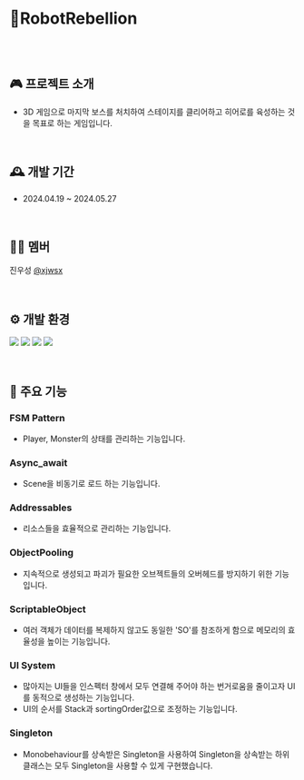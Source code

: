 # 🚀RobotRebellion

</br>

</br>

## 🎮 프로젝트 소개
- 3D 게임으로 마지막 보스를 처치하여 스테이지를 클리어하고 히어로를 육성하는 것을 목표로 하는 게임입니다.

</br>


## 🕰️ 개발 기간
* 2024.04.19 ~ 2024.05.27

</br>

## 🧑‍💻 멤버
진우성 [@xjwsx](https://github.com/xjwsx)

</br>

## ⚙️ 개발 환경
<img src="https://img.shields.io/badge/Unity 2022.3.2f1-222222?style=flat-square&logo=unity&logoColor=white"/> <img src="https://img.shields.io/badge/C%23-222222?style=flat-square&logo=Csharp&logoColor=white"/> <img src="https://img.shields.io/badge/Github-222222?style=flat-square&logo=github&logoColor=white"/>
<img src="https://img.shields.io/badge/Visual Studio-FFFFFF?style=flat-square&logo=visual studio&logoColor=purple"/>

</br>

## 📌 주요 기능
### FSM Pattern
- Player, Monster의 상태를 관리하는 기능입니다.
### Async_await
- Scene을 비동기로 로드 하는 기능입니다.
### Addressables
- 리소스들을 효율적으로 관리하는 기능입니다.
### ObjectPooling
- 지속적으로 생성되고 파괴가 필요한 오브젝트들의 오버헤드를 방지하기 위한 기능입니다.
### ScriptableObject
- 여러 객체가 데이터를 복제하지 않고도 동일한 'SO'를 참조하게 함으로 메모리의 효율성을 높이는 기능입니다.
### UI System
- 많아지는 UI들을 인스펙터 창에서 모두 연결해 주어야 하는 번거로움을 줄이고자 UI를 동적으로 생성하는 기능입니다. 
- UI의 순서를 Stack과 sortingOrder값으로 조정하는 기능입니다.
### Singleton
- Monobehaviour를 상속받은 Singleton을 사용하여 Singleton<T>을 상속받는 하위 클래스는 모두 Singleton을 사용할 수 있게 구현했습니다.

</br>

